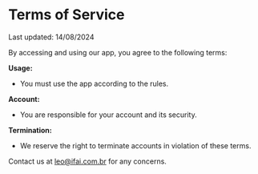 # Terms of Service

Last updated: 14/08/2024

By accessing and using our app, you agree to the following terms:

**Usage:**
- You must use the app according to the rules.

**Account:**
- You are responsible for your account and its security.

**Termination:**
- We reserve the right to terminate accounts in violation of these terms.

Contact us at leo@ifai.com.br for any concerns.
